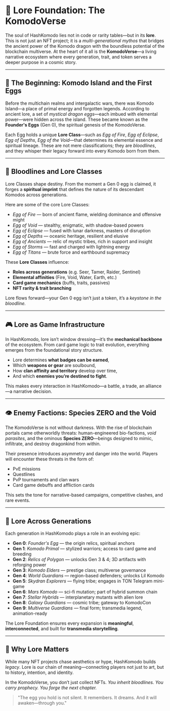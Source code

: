 # 🐲 Lore Foundation: The KomodoVerse

The soul of HashKomodo lies not in code or rarity tables—but in its **lore**. This is not just an NFT project; it is a *multi-generational mythos* that bridges the ancient power of the Komodo dragon with the boundless potential of the blockchain multiverse. At the heart of it all is the **KomodoVerse**—a living narrative ecosystem where every generation, trait, and token serves a deeper purpose in a cosmic story.

---

## 🌋 The Beginning: Komodo Island and the First Eggs

Before the multichain realms and intergalactic wars, there was Komodo Island—a place of primal energy and forgotten legends. According to ancient lore, a set of *mystical dragon eggs*—each imbued with elemental power—were hidden across the island. These became known as the **Founder's Eggs** (Gen 0), the spiritual genesis of the KomodoVerse.

Each Egg holds a unique **Lore Class**—such as *Egg of Fire*, *Egg of Eclipse*, *Egg of Depths*, *Egg of the Void*—that determines its elemental essence and spiritual lineage. These are not mere classifications; they are *bloodlines*, and they whisper their legacy forward into every Komodo born from them.

---

## 🧬 Bloodlines and Lore Classes

Lore Classes shape destiny. From the moment a Gen 0 egg is claimed, it forges a **spiritual imprint** that defines the nature of its descendant Komodos across generations.

Here are some of the core Lore Classes:

* *Egg of Fire* — born of ancient flame, wielding dominance and offensive might
* *Egg of Void* — stealthy, enigmatic, with shadow-based powers
* *Egg of Eclipse* — fused with lunar darkness, masters of disruption
* *Egg of Depths* — oceanic heritage, resilient and elusive
* *Egg of Ancients* — relic of mystic tribes, rich in support and insight
* *Egg of Storms* — fast and charged with lightning energy
* *Egg of Titans* — brute force and earthbound supremacy

These **Lore Classes** influence:

* **Roles across generations** (e.g. Seer, Tamer, Raider, Sentinel)
* **Elemental affinities** (Fire, Void, Water, Earth, etc.)
* **Card game mechanics** (buffs, traits, passives)
* **NFT rarity & trait branching**

Lore flows forward—your Gen 0 egg isn’t just a token, it’s a *keystone in the bloodline.*

---

## 🎮 Lore as Game Infrastructure

In HashKomodo, lore isn’t window dressing—it’s the **mechanical backbone** of the ecosystem. From card game logic to trait evolution, everything emerges from the foundational story structure.

* Lore determines **what badges can be earned**,
* Which **weapons or gear** are soulbound,
* How **clan affinity and territory** develop over time,
* And which **enemies you’re destined to fight**.

This makes every interaction in HashKomodo—a battle, a trade, an alliance—a narrative decision.

---

## 👁️ Enemy Factions: Species ZERO and the Void

The KomodoVerse is not without darkness. With the rise of blockchain portals came otherworldly threats: human-engineered bio-factions, *void parasites*, and the ominous **Species ZERO**—beings designed to mimic, infiltrate, and destroy dragonkind from within.

Their presence introduces asymmetry and danger into the world. Players will encounter these threats in the form of:

* PvE missions
* Questlines
* PvP tournaments and clan wars
* Card game debuffs and affliction cards

This sets the tone for narrative-based campaigns, competitive clashes, and rare events.

---

## 🌌 Lore Across Generations

Each generation in HashKomodo plays a role in an evolving epic:

* **Gen 0**: *Founder's Egg* — the origin relics, spiritual anchors
* **Gen 1**: *Komodo Primal* — stylized warriors; access to card game and breeding
* **Gen 2**: *Relics of Polygon* — unlocks Gen 3 & 4; 3D artifacts with reforging power
* **Gen 3**: *Komodo Elders* — prestige class; multiverse governance
* **Gen 4**: *World Guardians* — region-based defenders; unlocks Lil Komodo
* **Gen 5**: *Skydran Explorers* — flying tribe; engages in TON Telegram mini-game
* **Gen 6**: *Mars Komodo* — sci-fi mutation; part of hybrid summon chain
* **Gen 7**: *Stellar Hybrids* — interplanetary mutants with alien lore
* **Gen 8**: *Galaxy Guardians* — cosmic tribe; gateway to KomodoCon
* **Gen 9**: *Multiverse Guardians* — final form; transmedia legend, animation-ready

The Lore Foundation ensures every expansion is **meaningful**, **interconnected**, and built for **transmedia storytelling**.

---

## 🧠 Why Lore Matters

While many NFT projects chase aesthetics or hype, HashKomodo builds *legacy*. Lore is our chain of meaning—connecting players not just to art, but to history, intention, and identity.

In the KomodoVerse, you don’t just collect NFTs. *You inherit bloodlines. You carry prophecy. You forge the next chapter.*

> "The egg you hold is not silent. It remembers. It dreams. And it will awaken—through you."
